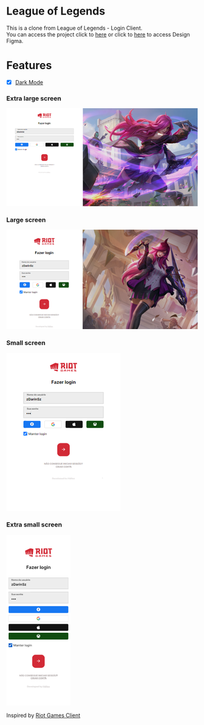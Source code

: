 # League of Legends

This is a clone from League of Legends - Login Client.  
You can access the project click to [here](https://league-of-legends-client-login.netlify.app/)
or click to [here](https://www.figma.com/file/zPDVFsEM9hnzs02vnZSvCz/League-of-Legends---Login-UI---Clone?node-id=0%3A1&t=QGUHd87xJ77V8gzr-1) to access Design Figma.

# Features
- [x] [Dark Mode](./docs/SCREENS-DARK-MODE.md)

### Extra large screen
![](./docs/images/light/xl.png)

### Large screen
![](./docs/images/light/lg.png)

### Small screen
![](./docs/images/light/sm.png)

### Extra small screen
![](./docs/images/light/xs.png)

Inspired by [Riot Games Client](https://www.riotgames.com/en)
